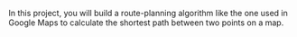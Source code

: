 In this project, you will build a route-planning algorithm like the one used in Google Maps to calculate the shortest path between two points on a map.
